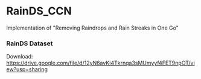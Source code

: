 # RainDS_CCN
Implementation of "Removing Raindrops and Rain Streaks in One Go"


### RainDS Dataset

Download: https://drive.google.com/file/d/12yN6avKi4Tkrnqa3sMUmyyf4FET9npOT/view?usp=sharing
